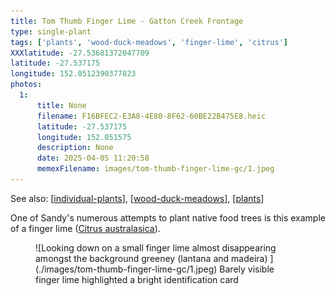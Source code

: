 ```yaml
---
title: Tom Thumb Finger Lime - Gatton Creek Frontage
type: single-plant
tags: ['plants', 'wood-duck-meadows', 'finger-lime', 'citrus']
XXXlatitude: -27.53681372047709
latitude: -27.537175
longitude: 152.0512390377823
photos:
  1:
      title: None
      filename: F16BFEC2-E3A8-4E80-8F62-60BE22B475E8.heic
      latitude: -27.537175
      longitude: 152.051575
      description: None
      date: 2025-04-05 11:20:58
      memexFilename: images/tom-thumb-finger-lime-gc/1.jpeg
---
```


See also: [[individual-plants]], [[wood-duck-meadows]], [[plants]]

One of Sandy's numerous attempts to plant native food trees is this example of a finger lime ([Citrus australasica](https://en.wikipedia.org/wiki/Citrus_australasica)).

<figure markdown>
 ![Looking down on a small finger lime almost disappearing amongst the background greeney (lantana and madeira) ](./images/tom-thumb-finger-lime-gc/1.jpeg)
 <caption>Barely visible finger lime highlighted a bright identification card </caption>
</figure>

[//begin]: # "Autogenerated link references for markdown compatibility"
[individual-plants]: individual-plants "Individual plants"
[wood-duck-meadows]: ../wood-duck-meadows "Wood duck meadows"
[plants]: ../plants/plants "Plants"
[//end]: # "Autogenerated link references"